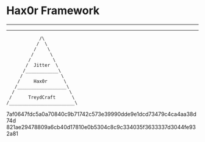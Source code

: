 # Hax0r Framework
---
---

```
            /\
           /  \
          /    \
         /      \
        /        \
       /  Jitter  \
      /____________\
     /              \
    /     Hax0r      \
   /__________________\
  /                    \
 /      TreydCraft      \
/________________________\
```
7af0647fdc5a0a70840c9b71742c573e39990dde9e1dcd73479c4ca4aa38d74d
821ae29478809a6cb40d17810e0b5304c8c9c334035f3633337d3044fe932a81
